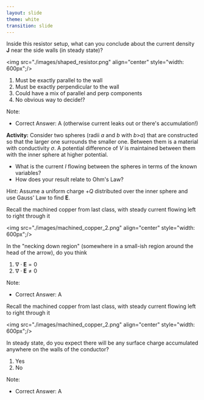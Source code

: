 ```yaml
---
layout: slide
theme: white
transition: slide
---
```


<section data-markdown>

Inside this resistor setup, what can you conclude about the current density $\mathbf{J}$ near the side walls (in steady state)?

<img src="./images/shaped_resistor.png" align="center" style="width: 600px";/>


1. Must be exactly parallel to the wall
2. Must be exactly perpendicular to the wall
3. Could have a mix of parallel and perp components
4. No obvious way to decide!?

Note:
* Correct Answer: A (otherwise current leaks out or there's accumulation!)

</section>

<section data-markdown>

**Activity:** Consider two spheres (radii $a$ and $b$ with $b$>$a$) that are constructed so that the larger one surrounds the smaller one. Between them is a material with conductivity $\sigma$. A potential difference of $V$ is maintained between them with the inner sphere at higher potential.

* What is the current $I$ flowing between the spheres in terms of the known variables?
* How does your result relate to Ohm's Law?

Hint: Assume a uniform charge $+Q$ distributed over the inner sphere and use Gauss' Law to find $\mathbf{E}$.

</section>


<section data-markdown>

Recall the machined copper from last class, with steady current flowing left to right through it

<img src="./images/machined_copper_2.png" align="center" style="width: 600px";/>

In the "necking down region" (somewhere in a small-ish region around the head of the arrow), do you think

1. $\nabla \cdot \mathbf{E} = 0$
2. $\nabla \cdot \mathbf{E} \neq 0$

Note:
* Correct Answer: A

</section>

<section data-markdown>

Recall the machined copper from last class, with steady current flowing left to right through it

<img src="./images/machined_copper_2.png" align="center" style="width: 600px";/>

In steady state, do you expect there will be any surface charge accumulated anywhere on the walls of the conductor?

1. Yes
2. No

Note:
* Correct Answer: A

</section>
